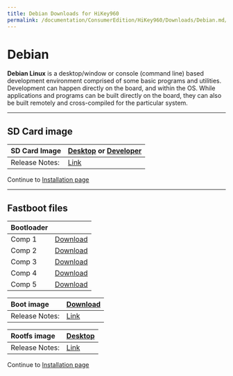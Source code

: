 ```yaml
---
title: Debian Downloads for HiKey960
permalink: /documentation/ConsumerEdition/HiKey960/Downloads/Debian.md/
---
```

# Debian

**Debian Linux** is a desktop/window or console (command line) based development environment comprised of some basic programs and utilities. Development can happen directly on the board, and within the OS. While applications and programs can be built directly on the board, they can also be built remotely and cross-compiled for the particular system.

***

## SD Card image

|   SD Card Image   |    [Desktop]() or [Developer]()     |
|:------------------|:------------------------------------|
|Release Notes:     |[Link]()                             |

Continue to [Installation page](../Installation/)

***

## Fastboot files

|   Bootloader |                        |
|:-------------|:-----------------------|
| Comp 1       | [Download]()           |
| Comp 2       | [Download]()           |
| Comp 3       | [Download]()           |
| Comp 4       | [Download]()           |
| Comp 5       | [Download]()           |

|   Boot image      |    [Download]()        |
|:------------------|:-----------------------|
|Release Notes:     |[Link]()                |

|   Rootfs image    |    [Desktop]()                    |
|:------------------|:----------------------------------|
|Release Notes:     |[Link]()                           |

Continue to [Installation page](../Installation/)
